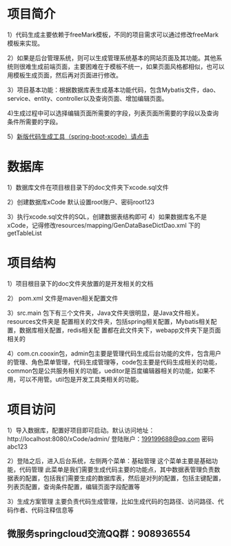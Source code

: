 # 项目简介
1）代码生成主要依赖于freeMark模板，不同的项目需求可以通过修改freeMark模板来实现。

2）如果是后台管理系统，则可以生成管理系统基本的网站页面及其功能。其他系统则很难生成前端页面，主要困难在于模板不统一，如果页面风格都相似，也可以用模板生成页面，然后再对页面进行修改。

3）项目基本功能：根据数据库表生成基本功能代码，包含Mybatis文件，dao、service、entity、controller以及查询页面、增加编辑页面。

4)生成过程中可以选择编辑页面所需要的字段，列表页面所需要的字段以及查询条件所需要的字段。

5）[新版代码生成工具（spring-boot-xcode）请点击](https://github.com/airufei/spring-boot-xcode)

# 数据库
1）数据库文件在项目根目录下的doc文件夹下xcode.sql文件

2）创建数据库xCode 默认设置root账户、密码root123

3）执行xcode.sql文件的SQL，创建数据表结构即可
4）如果数据库名不是xCode，记得修改resources/mapping/GenDataBaseDictDao.xml 下的 getTableList
# 项目结构
1）项目根目录下的doc文件夹放置的是开发相关的文档

2） pom.xml 文件是maven相关配置文件

3）src.main 包下有三个文件夹，Java文件夹很明显，是Java文件相关。   resources文件夹是  配置相关的文件夹，包括spring相关配置，Mybatis相关配置，数据库相关配置，redis相关配     置都在此文件夹下，webapp文件夹下是页面相关的

4）com.cn.cooxin包，admin包主要是管理代码生成后台功能的文件，包含用户的管理、角色菜单管理，代码生成管理等，code包主要是代码生成相关的功能，common包是公共服务相关的功能，ueditor是百度编辑器相关的功能，如果不用，可以不用管。util包是开发工具类相关的功能。
  
# 项目访问
1）导入数据库，配置好项目即可启动。默认访问地址：http://localhost:8080/xCode/admin/ 登陆账户：199199688@qq.com 密码 abc123

2）登陆之后，进入后台系统，左侧两个菜单：基础管理 这个菜单主要是基础功能，代码管理 此菜单是我们需要生成代码主要的功能点，其中数据表管理负责数据表的配置，包括我们需要生成的数据库表，然后是对列的配置，包括主键配置，列表页配置，查询条件配置，编辑页面字段配置等

3）生成方案管理 主要负责代码生成管理，比如生成代码的包路径、访问路径、代码作者、代码注释信息等

## 微服务springcloud交流QQ群：908936554
